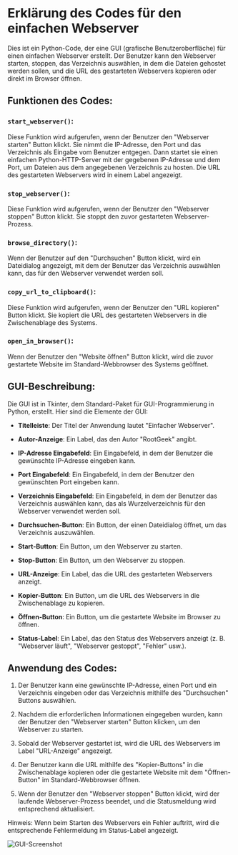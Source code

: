# Erklärung des Codes für den einfachen Webserver

Dies ist ein Python-Code, der eine GUI (grafische Benutzeroberfläche) für einen einfachen Webserver erstellt. Der Benutzer kann den Webserver starten, stoppen, das Verzeichnis auswählen, in dem die Dateien gehostet werden sollen, und die URL des gestarteten Webservers kopieren oder direkt im Browser öffnen.

## Funktionen des Codes:

### `start_webserver()`:
Diese Funktion wird aufgerufen, wenn der Benutzer den "Webserver starten" Button klickt. Sie nimmt die IP-Adresse, den Port und das Verzeichnis als Eingabe vom Benutzer entgegen. Dann startet sie einen einfachen Python-HTTP-Server mit der gegebenen IP-Adresse und dem Port, um Dateien aus dem angegebenen Verzeichnis zu hosten. Die URL des gestarteten Webservers wird in einem Label angezeigt.

### `stop_webserver()`:
Diese Funktion wird aufgerufen, wenn der Benutzer den "Webserver stoppen" Button klickt. Sie stoppt den zuvor gestarteten Webserver-Prozess.

### `browse_directory()`:
Wenn der Benutzer auf den "Durchsuchen" Button klickt, wird ein Dateidialog angezeigt, mit dem der Benutzer das Verzeichnis auswählen kann, das für den Webserver verwendet werden soll.

### `copy_url_to_clipboard()`:
Diese Funktion wird aufgerufen, wenn der Benutzer den "URL kopieren" Button klickt. Sie kopiert die URL des gestarteten Webservers in die Zwischenablage des Systems.

### `open_in_browser()`:
Wenn der Benutzer den "Website öffnen" Button klickt, wird die zuvor gestartete Website im Standard-Webbrowser des Systems geöffnet.

## GUI-Beschreibung:

Die GUI ist in Tkinter, dem Standard-Paket für GUI-Programmierung in Python, erstellt. Hier sind die Elemente der GUI:

- **Titelleiste**: Der Titel der Anwendung lautet "Einfacher Webserver".

- **Autor-Anzeige**: Ein Label, das den Autor "RootGeek" angibt.

- **IP-Adresse Eingabefeld**: Ein Eingabefeld, in dem der Benutzer die gewünschte IP-Adresse eingeben kann.

- **Port Eingabefeld**: Ein Eingabefeld, in dem der Benutzer den gewünschten Port eingeben kann.

- **Verzeichnis Eingabefeld**: Ein Eingabefeld, in dem der Benutzer das Verzeichnis auswählen kann, das als Wurzelverzeichnis für den Webserver verwendet werden soll.

- **Durchsuchen-Button**: Ein Button, der einen Dateidialog öffnet, um das Verzeichnis auszuwählen.

- **Start-Button**: Ein Button, um den Webserver zu starten.

- **Stop-Button**: Ein Button, um den Webserver zu stoppen.

- **URL-Anzeige**: Ein Label, das die URL des gestarteten Webservers anzeigt.

- **Kopier-Button**: Ein Button, um die URL des Webservers in die Zwischenablage zu kopieren.

- **Öffnen-Button**: Ein Button, um die gestartete Website im Browser zu öffnen.

- **Status-Label**: Ein Label, das den Status des Webservers anzeigt (z. B. "Webserver läuft", "Webserver gestoppt", "Fehler" usw.).

## Anwendung des Codes:

1. Der Benutzer kann eine gewünschte IP-Adresse, einen Port und ein Verzeichnis eingeben oder das Verzeichnis mithilfe des "Durchsuchen" Buttons auswählen.

2. Nachdem die erforderlichen Informationen eingegeben wurden, kann der Benutzer den "Webserver starten" Button klicken, um den Webserver zu starten.

3. Sobald der Webserver gestartet ist, wird die URL des Webservers im Label "URL-Anzeige" angezeigt.

4. Der Benutzer kann die URL mithilfe des "Kopier-Buttons" in die Zwischenablage kopieren oder die gestartete Website mit dem "Öffnen-Button" im Standard-Webbrowser öffnen.

5. Wenn der Benutzer den "Webserver stoppen" Button klickt, wird der laufende Webserver-Prozess beendet, und die Statusmeldung wird entsprechend aktualisiert.

Hinweis: Wenn beim Starten des Webservers ein Fehler auftritt, wird die entsprechende Fehlermeldung im Status-Label angezeigt.

![GUI-Screenshot](https://drive.google.com/file/d/1ezu495gTr5BOtXxCLOnEAko_uJN4cwIz/view?usp=sharing)
